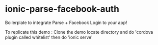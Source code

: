 # ionic-parse-facebook-auth
Boilerplate to integrate Parse + Facebook Login to your app!

To replicate this demo :
Clone the demo
locate directory and do 'cordova plugin called whitelist'
then do 'ionic serve'
